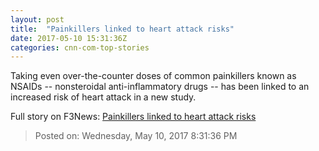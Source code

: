 ```yaml
---
layout: post
title:  "Painkillers linked to heart attack risks"
date: 2017-05-10 15:31:36Z
categories: cnn-com-top-stories
---
```


Taking even over-the-counter doses of common painkillers known as NSAIDs -- nonsteroidal anti-inflammatory drugs -- has been linked to an increased risk of heart attack in a new study.


Full story on F3News: [Painkillers linked to heart attack risks](http://www.f3nws.com/n/DaRG2C)

> Posted on: Wednesday, May 10, 2017 8:31:36 PM
